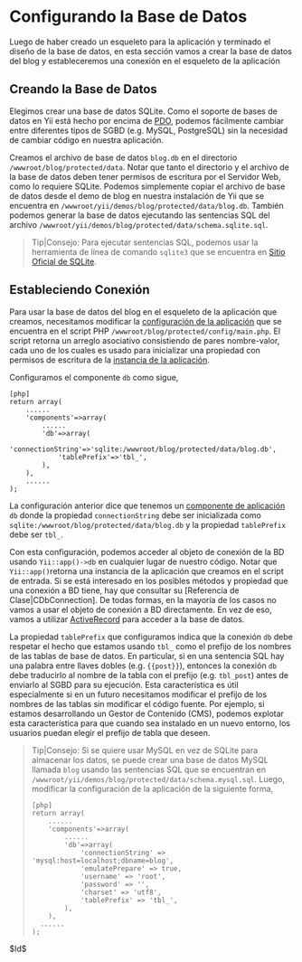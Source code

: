 Configurando la Base de Datos
=============================

Luego de haber creado un esqueleto para la aplicación y terminado el diseño de la base de datos, en esta sección vamos a crear la base de datos del blog y estableceremos una conexión en el esqueleto de la aplicación


Creando la Base de Datos
------------------------

Elegimos crear una base de datos SQLite. Como el soporte de bases de datos en Yii está hecho por encima de [PDO](http://www.php.net/manual/en/book.pdo.php), podemos fácilmente cambiar entre diferentes tipos de SGBD (e.g. MySQL, PostgreSQL) sin la necesidad de cambiar código en nuestra aplicación.

Creamos el archivo de base de datos `blog.db` en el directorio `/wwwroot/blog/protected/data`. Notar que tanto el directorio y el archivo de la base de datos deben tener permisos de escritura por el Servidor Web, como lo requiere SQLite. Podemos simplemente copiar el archivo de base de datos desde el demo de blog en nuestra instalación de Yii que se encuentra en `/wwwroot/yii/demos/blog/protected/data/blog.db`. También podemos generar la base de datos ejecutando las sentencias SQL del archivo `/wwwroot/yii/demos/blog/protected/data/schema.sqlite.sql`.

> Tip|Consejo: Para ejecutar sentencias SQL, podemos usar la herramienta de línea de comando `sqlite3` que se encuentra en [Sitio Oficial de SQLite](http://www.sqlite.org/download.html).

Estableciendo Conexión
----------------------

Para usar la base de datos del blog en el esqueleto de la aplicación que creamos, necesitamos modificar la [configuración de la aplicación](http://www.yiiframework.com/doc/guide/es/basics.application#application-configuration) que se encuentra en el script PHP `/wwwroot/blog/protected/config/main.php`. El script retorna un arreglo asociativo consistiendo de pares nombre-valor, cada uno de los cuales es usado para inicializar una propiedad con permisos de escritura de la [instancia de la aplicación](http://www.yiiframework.com/doc/guide/es/basics.application).

Configuramos el componente `db` como sigue,

~~~
[php]
return array(
	......
	'components'=>array(
		......
		'db'=>array(
			'connectionString'=>'sqlite:/wwwroot/blog/protected/data/blog.db',
			'tablePrefix'=>'tbl_',
		),
	),
	......
);
~~~

La configuración anterior dice que tenemos un [componente de aplicación](http://www.yiiframework.com/doc/guide/es/basics.application#application-component) `db` donde la propiedad `connectionString` debe ser inicializada como `sqlite:/wwwroot/blog/protected/data/blog.db` y la propiedad `tablePrefix` debe ser `tbl_`.

Con esta configuración, podemos acceder al objeto de conexión de la BD usando `Yii::app()->db` en cualquier lugar de nuestro código. Notar que `Yii::app()`retorna una instancia de la aplicación que creamos en el script de entrada. Si se está interesado en los posibles métodos y propiedad que una conexión a BD tiene, hay que consultar su [Referencia de Clase|CDbConnection]. De todas formas, en la mayoría de los casos no vamos a usar el objeto de conexión a BD directamente. En vez de eso, vamos a utilizar [ActiveRecord](http://www.yiiframework.com/doc/guide/es/database.ar) para acceder a la base de datos.

La propiedad `tablePrefix` que configuramos indica que la conexión `db` debe respetar el hecho que estamos usando `tbl_` como el prefijo de los nombres de las tablas de base de datos. En particular, si en una sentencia SQL hay una palabra entre llaves dobles (e.g. `{{post}}`), entonces la conexión `db` debe traducirlo al nombre de la tabla con el prefijo (e.g. `tbl_post`) antes de enviarlo al SGBD para su ejecución. Esta característica es útil especialmente si en un futuro necesitamos modificar el prefijo de los nombres de las tablas sin modificar el código fuente. Por ejemplo, si estamos desarrollando un Gestor de Contenido (CMS), podemos explotar esta característica para que cuando sea instalado en un nuevo entorno, los usuarios puedan elegir el prefijo de tabla que deseen.

> Tip|Consejo: Si se quiere usar MySQL en vez de SQLite para almacenar los datos, 
> se puede crear una base de datos MySQL llamada `blog` usando las sentencias 
> SQL que se encuentran en `/wwwroot/yii/demos/blog/protected/data/schema.mysql.sql`.
> Luego, modificar la configuración de la aplicación de la siguiente forma,
>
> ~~~
> [php]
> return array(
>     ......
>     'components'=>array(
>         ......
>         'db'=>array(
>             'connectionString' => 'mysql:host=localhost;dbname=blog',
>             'emulatePrepare' => true,
>             'username' => 'root',
>             'password' => '',
>             'charset' => 'utf8',
>             'tablePrefix' => 'tbl_',
>         ),
>     ),
> 	......
> );
> ~~~

<div class="revision">$Id$</div>